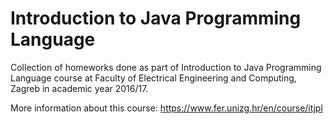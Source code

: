 # Introduction to Java Programming Language

Collection of homeworks done as part of Introduction to Java Programming Language course at Faculty of Electrical Engineering and Computing, Zagreb in academic year 2016/17.

More information about this course: https://www.fer.unizg.hr/en/course/itjpl